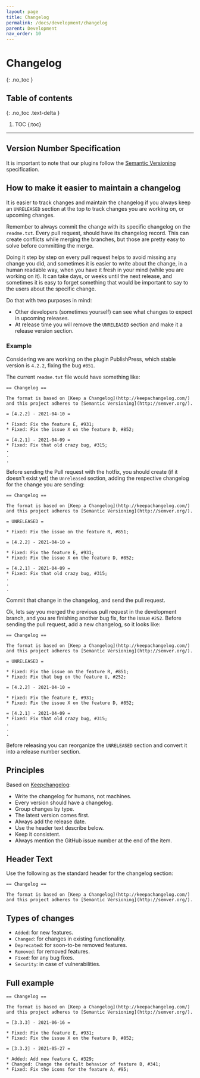 ```yaml
---
layout: page
title: Changelog
permalink: /docs/development/changelog
parent: Development
nav_order: 10
---
```


# Changelog
{: .no_toc }

## Table of contents
{: .no_toc .text-delta }

1. TOC 
{:toc}

---

## Version Number Specification

It is important to note that our plugins follow the [Semantic Versioning](https://semver.org/) specification.

## How to make it easier to maintain a changelog

It is easier to track changes and maintain the changelog if you always keep an `UNRELEASED` section at the top to track changes you are working on, or upcoming changes.

Remember to always commit the change with its specific changelog on the `readme.txt`. Every pull request, should have its changelog record. This can create conflicts while merging the branches, but those are pretty easy to solve before committing the merge.

Doing it step by step on every pull request helps to avoid missing any change you did, and sometimes it is easier to write about the change, in a human readable way, when you have it fresh in your mind (while you are working on it). It can take days, or weeks until the next release, and sometimes it is easy to forget something that would be important to say to the users about the specific change.

Do that with two purposes in mind:

* Other developers (sometimes yourself) can see what changes to expect in upcoming releases.
* At release time you will remove the `UNRELEASED` section and make it a release version section.

### Example

Considering we are working on the plugin PublishPress, which stable version is `4.2.2`, fixing the bug `#851`.

The current `readme.txt` file would have something like:

```
== Changelog ==

The format is based on [Keep a Changelog](http://keepachangelog.com/)
and this project adheres to [Semantic Versioning](http://semver.org/).

= [4.2.2] - 2021-04-10 =

* Fixed: Fix the feature E, #931;
* Fixed: Fix the issue X on the feature D, #852;

= [4.2.1] - 2021-04-09 =
* Fixed: Fix that old crazy bug, #315;
.
.
.
```
Before sending the Pull request with the hotfix, you should create (if it doesn't exist yet) the `Unreleased` section, adding the respective changelog for the change you are sending:

```
== Changelog ==

The format is based on [Keep a Changelog](http://keepachangelog.com/)
and this project adheres to [Semantic Versioning](http://semver.org/).

= UNRELEASED =

* Fixed: Fix the issue on the feature R, #851;

= [4.2.2] - 2021-04-10 =

* Fixed: Fix the feature E, #931;
* Fixed: Fix the issue X on the feature D, #852;

= [4.2.1] - 2021-04-09 =
* Fixed: Fix that old crazy bug, #315;
.
.
.
```

Commit that change in the changelog, and send the pull request.

Ok, lets say you merged the previous pull request in the development branch, and you are finishing another bug fix, for the issue `#252`. Before sending the pull request, add a new changelog, so it looks like:

```
== Changelog ==

The format is based on [Keep a Changelog](http://keepachangelog.com/)
and this project adheres to [Semantic Versioning](http://semver.org/).

= UNRELEASED =

* Fixed: Fix the issue on the feature R, #851;
* Fixed: Fix that bug on the feature U, #252;

= [4.2.2] - 2021-04-10 =

* Fixed: Fix the feature E, #931;
* Fixed: Fix the issue X on the feature D, #852;

= [4.2.1] - 2021-04-09 =
* Fixed: Fix that old crazy bug, #315;
.
.
.
```

Before releasing you can reorganize the `UNRELEASED` section and convert it into a release number section.


## Principles

Based on [Keepchangelog](https://keepachangelog.com/):

* Write the changelog for humans, not machines.
* Every version should have a changelog.
* Group changes by type.
* The latest version comes first.
* Always add the release date.
* Use the header text describe below.
* Keep it consistent.
* Always mention the GitHub issue number at the end of the item.

## Header Text

Use the following as the standard header for the changelog section:

```
== Changelog ==

The format is based on [Keep a Changelog](http://keepachangelog.com/)
and this project adheres to [Semantic Versioning](http://semver.org/).

```
## Types of changes

* `Added`: for new features.
* `Changed`: for changes in existing functionality.
* `Deprecated`: for soon-to-be removed features.
* `Removed`: for removed features.
* `Fixed`: for any bug fixes.
* `Security`: in case of vulnerabilities.

## Full example

```
== Changelog ==

The format is based on [Keep a Changelog](http://keepachangelog.com/)
and this project adheres to [Semantic Versioning](http://semver.org/).

= [3.3.3] - 2021-06-16 =

* Fixed: Fix the feature E, #931;
* Fixed: Fix the issue X on the feature D, #852;

= [3.3.2] - 2021-05-27 =

* Added: Add new feature C, #329;
* Changed: Change the default behavior of feature B, #341;
* Fixed: Fix the icons for the feature A, #95;
```

